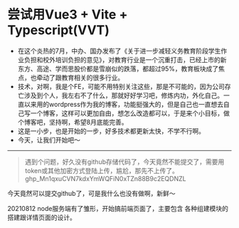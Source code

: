 <!--
 * @Author: your name
 * @Date: 2021-07-28 15:51:41
 * @LastEditTime: 2021-08-12 09:58:39
 * @LastEditors: Please set LastEditors
 * @Description: In User Settings Edit
 * @FilePath: /vvt/README.md
-->
# 尝试用Vue3 + Vite + Typescript(VVT)
- 在这个炎热的7月，中办、国办发布了《关于进一步减轻义务教育阶段学生作业负担和校外培训负担的意见》，对教育行业是一个沉重打击，已经上市的新东方、高途、学而思股价都是雪崩似的跌落，都超过95%，教育板块成了焦点，也牵动了跟教育相关的很多行业。
- 技术，对啊，我是个FE，可能不用特别关注这些，那是不可能的，因为公司存亡涉及到个人，我左右不了什么，那就好好学习吧，修炼内功，外化自己。一直以来用的wordpress作为我的博客，功能挺强大的，但是自己也一直想去自己写一个博客，这样可以更加自由，想怎么改造都可以，于是来个小目标，做个博客吧，坚持啊，希望8月底能完善。
- 这是一小步，也是开始的一步，好多技术都更新太快，不学不行啊。
- 今天，让我们开始吧～
---
> 遇到个问题，好久没有github存储代码了，今天竟然不能提交了，需要用token或其他加密方式登陆上传，尴尬，那先不上传了。
> 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L

今天竟然可以提交github了，可是我什么也没有做啊，新鲜～

20210812
node服务端有了雏形，开始搞前端页面了，主要包含 各种组建模块的搭建跟详情页面的设计。

